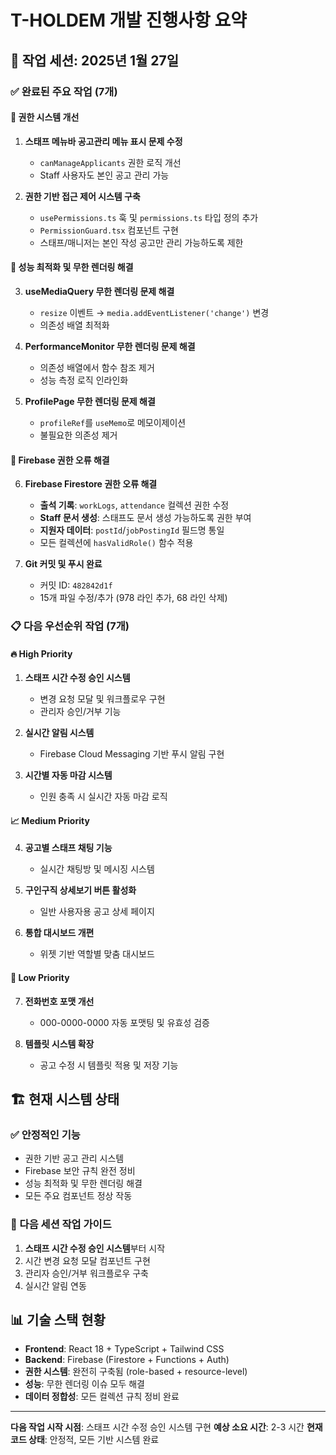# T-HOLDEM 개발 진행사항 요약

## 📅 작업 세션: 2025년 1월 27일

### ✅ 완료된 주요 작업 (7개)

#### 🔐 권한 시스템 개선
1. **스태프 메뉴바 공고관리 메뉴 표시 문제 수정**
   - `canManageApplicants` 권한 로직 개선
   - Staff 사용자도 본인 공고 관리 가능

2. **권한 기반 접근 제어 시스템 구축**
   - `usePermissions.ts` 훅 및 `permissions.ts` 타입 정의 추가
   - `PermissionGuard.tsx` 컴포넌트 구현
   - 스태프/매니저는 본인 작성 공고만 관리 가능하도록 제한

#### 🚀 성능 최적화 및 무한 렌더링 해결
3. **useMediaQuery 무한 렌더링 문제 해결**
   - `resize` 이벤트 → `media.addEventListener('change')` 변경
   - 의존성 배열 최적화

4. **PerformanceMonitor 무한 렌더링 문제 해결**
   - 의존성 배열에서 함수 참조 제거
   - 성능 측정 로직 인라인화

5. **ProfilePage 무한 렌더링 문제 해결**
   - `profileRef`를 `useMemo`로 메모이제이션
   - 불필요한 의존성 제거

#### 🔧 Firebase 권한 오류 해결
6. **Firebase Firestore 권한 오류 해결**
   - **출석 기록**: `workLogs`, `attendance` 컬렉션 권한 수정
   - **Staff 문서 생성**: 스태프도 문서 생성 가능하도록 권한 부여
   - **지원자 데이터**: `postId`/`jobPostingId` 필드명 통일
   - 모든 컬렉션에 `hasValidRole()` 함수 적용

7. **Git 커밋 및 푸시 완료**
   - 커밋 ID: `482842d1f`
   - 15개 파일 수정/추가 (978 라인 추가, 68 라인 삭제)

### 📋 다음 우선순위 작업 (7개)

#### 🔥 High Priority
1. **스태프 시간 수정 승인 시스템** 
   - 변경 요청 모달 및 워크플로우 구현
   - 관리자 승인/거부 기능

2. **실시간 알림 시스템**
   - Firebase Cloud Messaging 기반 푸시 알림 구현

3. **시간별 자동 마감 시스템**
   - 인원 충족 시 실시간 자동 마감 로직

#### 📈 Medium Priority
4. **공고별 스태프 채팅 기능**
   - 실시간 채팅방 및 메시징 시스템

5. **구인구직 상세보기 버튼 활성화**
   - 일반 사용자용 공고 상세 페이지

6. **통합 대시보드 개편**
   - 위젯 기반 역할별 맞춤 대시보드

#### 🔧 Low Priority
7. **전화번호 포맷 개선**
   - 000-0000-0000 자동 포맷팅 및 유효성 검증

8. **템플릿 시스템 확장**
   - 공고 수정 시 템플릿 적용 및 저장 기능

## 🏗️ 현재 시스템 상태

### ✅ 안정적인 기능
- 권한 기반 공고 관리 시스템
- Firebase 보안 규칙 완전 정비
- 성능 최적화 및 무한 렌더링 해결
- 모든 주요 컴포넌트 정상 작동

### 🔧 다음 세션 작업 가이드
1. **스태프 시간 수정 승인 시스템**부터 시작
2. 시간 변경 요청 모달 컴포넌트 구현
3. 관리자 승인/거부 워크플로우 구축
4. 실시간 알림 연동

## 📊 기술 스택 현황
- **Frontend**: React 18 + TypeScript + Tailwind CSS
- **Backend**: Firebase (Firestore + Functions + Auth)
- **권한 시스템**: 완전히 구축됨 (role-based + resource-level)
- **성능**: 무한 렌더링 이슈 모두 해결
- **데이터 정합성**: 모든 컬렉션 규칙 정비 완료

---

**다음 작업 시작 시점**: 스태프 시간 수정 승인 시스템 구현
**예상 소요 시간**: 2-3 시간
**현재 코드 상태**: 안정적, 모든 기반 시스템 완료
